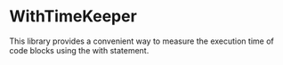 # WithTimeKeeper
This library provides a convenient way to measure the execution time of code blocks using the with statement.
